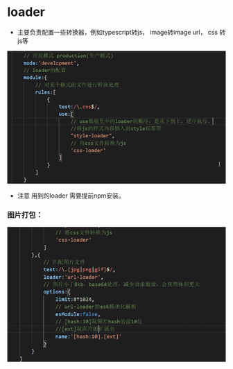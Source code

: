 # loader

* 主要负责配置一些转换器，例如typescript转js， image转image url， css 转js等

![](../.gitbook/assets/image%20%2880%29.png)

* 注意 用到的loader 需要提前npm安装。

### 图片打包：

![](../.gitbook/assets/image%20%2879%29.png)

